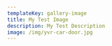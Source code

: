 ```yaml
---
templateKey: gallery-image
title: My Test Image
description: My Test Description
image: /img/yvr-car-door.jpg
---
```



